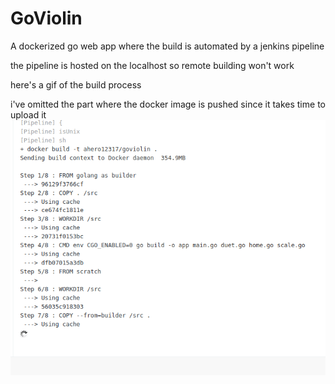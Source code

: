 # GoViolin
A dockerized go web app where the build is automated by a jenkins pipeline

the pipeline is hosted on the localhost so remote building won't work

here's a gif of the build process

i've omitted the part where the docker image is pushed since it takes time to upload it
![Alt Text](https://github.com/ahero12317/GoViolin/blob/master/Peek%202021-05-26%2000-20.gif)
